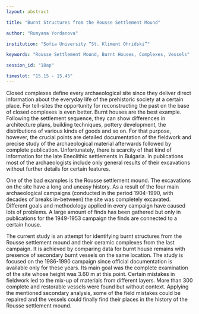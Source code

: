 ```yaml
---
layout: abstract

title: "Burnt Structures from the Rousse Settlement Mound"

author: "Rumyana Yordanova"

institution: "Sofia University “St. Kliment Ohridski”"

keywords: "Rousse Settlement Mound, Burnt Houses, Complexes, Vessels"

session_id: "18ap"

timeslot: "15.15 - 15.45"
---
```


Closed complexes define every archaeological site since they deliver
direct information about the everyday life of the prehistoric society
at a certain place. For tell-sites the opportunity for reconstructing
the past on the base of closed complexes is even better. Burnt houses
are the best example. Following the settlement sequence, they can show
differences in architecture plans, building techniques, pottery
development, the distributions of various kinds of goods and so
on. For that purpose, however, the crucial points are detailed
documentation of the fieldwork and precise study of the archaeological
material afterwards followed by complete publication. Unfortunately,
there is scarcity of that kind of information for the late Eneolithic
settlements in Bulgaria. In publications most of the archaeologists
include only general results of their excavations without further
details for certain features.

One of the bad examples is the Rousse settlement mound. The
excavations on the site have a long and uneasy history. As a result of
the four main archaeological campaigns (conducted in the period
1904-1990, with decades of breaks in-between) the site was completely
excavated. Different goals and methodology applied in every campaign
have caused lots of problems. A large amount of finds has been
gathered but only in publications for the 1949-1953 campaign the finds
are connected to a certain house.

The current study is an attempt for identifying burnt structures from
the Rousse settlement mound and their ceramic complexes from the last
campaign. It is achieved by comparing data for burnt house remains
with presence of secondary burnt vessels on the same location. The
study is focused on the 1986-1990 campaign since official
documentation is available only for these years. Its main goal was the
complete examination of the site whose height was 3.60 m at this
point. Certain mistakes in fieldwork led to the mix-up of materials
from different layers. More than 300 complete and restorable vessels
were found but without context. Applying the mentioned secondary
analysis, some of the field mistakes could be repaired and the vessels
could finally find their places in the history of the Rousse
settlement mound.
